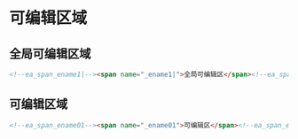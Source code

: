# 可编辑区域

## 全局可编辑区域

```html
<!--ea_span_ename1|--><span name="_ename1|">全局可编辑区</span><!--ea_span_ename1|-->
```

## 可编辑区域

```html
<!--ea_span_ename01--><span name="_ename01">可编辑区</span><!--ea_span_ename01-->
```